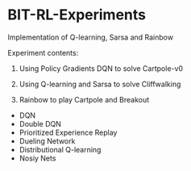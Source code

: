 # BIT-RL-Experiments
Implementation of Q-learning, Sarsa and Rainbow

Experiment contents:

1) Using Policy Gradients DQN to solve Cartpole-v0

2) Using Q-learning and Sarsa to solve Cliffwalking

3) Rainbow to play Cartpole and Breakout

- DQN
- Double DQN
- Prioritized Experience Replay
- Dueling Network
- Distributional Q-learning
- Nosiy Nets

